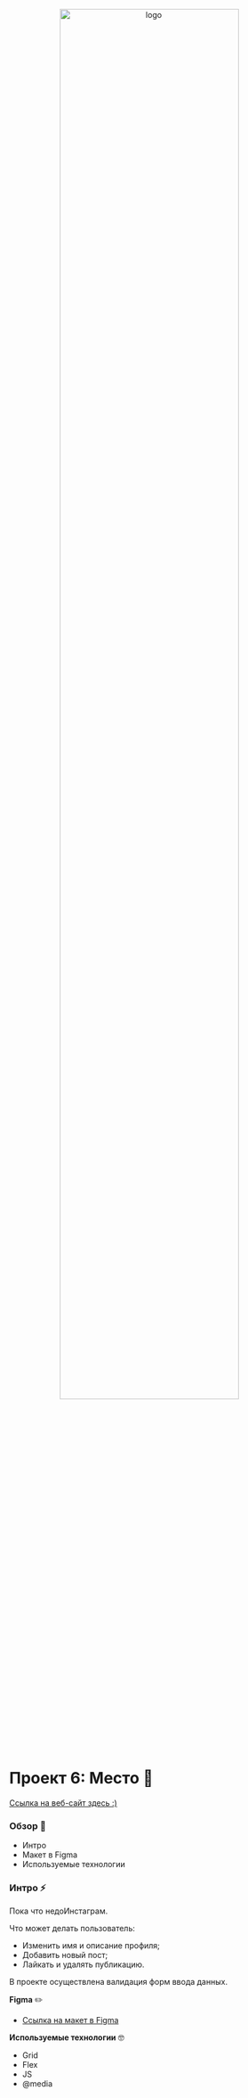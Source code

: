 <p align = "center"><img src = "https://carsweek.ru/upload/resize_cache/iblock/dfa/1200_900_1/dfa6fa9a4eb45126f910e87fb5a97a9a.jpeg" alt = "logo" width = "80%"></p>

# Проект 6: Место 🛫

[Ссылка на веб-сайт здесь :)](https://oleestral.github.io/mesto/index.html)

### Обзор 🧐
* Интро
* Макет в Figma
* Используемые технологии

### Интро ⚡️

Пока что недоИнстаграм. 

Что может делать пользователь:

* Изменить имя и описание профиля;
* Добавить новый пост;
* Лайкать и удалять публикацию.

В проекте осуществлена валидация форм ввода данных.


**Figma** ✏️
* [Ссылка на макет в Figma](https://www.figma.com/file/2cn9N9jSkmxD84oJik7xL7/JavaScript.-Sprint-4?node-id=0%3A1)

**Используемые технологии** 🤓
* Grid
* Flex
* JS
* @media

